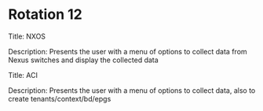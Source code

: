 # Rotation 12

Title: NXOS 

Description: Presents the user with a menu of options to collect data from Nexus switches and display the collected data

Title: ACI 

Description: Presents the user with a menu of options to collect data, also to create tenants/context/bd/epgs
